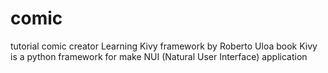 # comic
tutorial comic creator
Learning Kivy framework by Roberto Uloa book
Kivy is a python framework for make NUI (Natural User Interface) application
